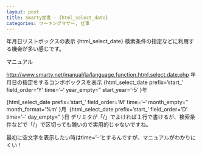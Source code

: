 ```yaml
---
layout: post
title: Smarty覚書 – {html_select_date}
categories: ワーキングマザー, 仕事
---
```


年月日リストボックスの表示
 {html_select_date}
検索条件の指定などに利用する機会が多い感じです。

マニュアル

http://www.smarty.net/manual/ja/language.function.html.select.date.php 年月日の指定をするコンボボックスを表示
{html_select_date prefix=’start_’ field_order=’Y’ time=’–‘ year_empty=” start_year=’-5′ }年 

{html_select_date prefix=’start_’ field_order=’M’ time=’–‘ month_empty=” month_format=’%m’ }月 
{html_select_date prefix=’start_’ field_order=’D’ time=’–‘ day_empty=” }日
デリミタが「/」でよければ１行で書けるが、検索条件などで「/」で区切っても醜いので実用的じゃないですね。

最初に空文字を表示したい時はtime=’–‘とするんですが、マニュアルがわかりにくい！


